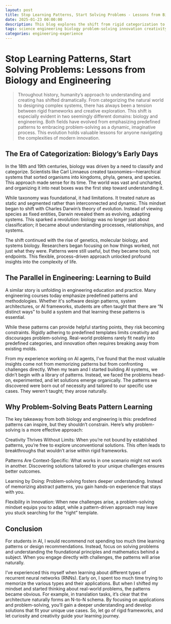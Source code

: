 ```yaml
---
layout: post
title: Stop Learning Patterns, Start Solving Problems - Lessons from Biology and Engineering
date: 2025-01-23 00:00:00
description: This blog explores the shift from rigid categorization to creative problem-solving, drawing parallels between biology's evolution and modern engineering practices.
tags: science engineering biology problem-solving innovation creativity patterns systems-thinking research AI learning exploration
categories: engineering-experience
---
```


# Stop Learning Patterns, Start Solving Problems: Lessons from Biology and Engineering
> Throughout history, humanity’s approach to understanding and creating has shifted dramatically. From categorizing the natural world to designing complex systems, there has always been a tension between rigid frameworks and creative exploration. This shift is especially evident in two seemingly different domains: biology and engineering. Both fields have evolved from emphasizing predefined patterns to embracing problem-solving as a dynamic, imaginative process. This evolution holds valuable lessons for anyone navigating the complexities of modern innovation.

## The Era of Categorization: Biology’s Early Days

In the 18th and 19th centuries, biology was driven by a need to classify and categorize. Scientists like Carl Linnaeus created taxonomies—hierarchical systems that sorted organisms into kingdoms, phyla, genera, and species. This approach made sense for its time. The world was vast and uncharted, and organizing it into neat boxes was the first step toward understanding it.

While taxonomy was foundational, it had limitations. It treated nature as static and segmented rather than interconnected and dynamic. This mindset began to shift with Charles Darwin’s theory of evolution. Instead of viewing species as fixed entities, Darwin revealed them as evolving, adapting systems. This sparked a revolution: biology was no longer just about classification; it became about understanding processes, relationships, and systems.

The shift continued with the rise of genetics, molecular biology, and systems biology. Researchers began focusing on how things worked, not just what they were. Patterns were still useful, but they became tools, not endpoints. This flexible, process-driven approach unlocked profound insights into the complexity of life.

## The Parallel in Engineering: Learning to Build

A similar story is unfolding in engineering education and practice. Many engineering courses today emphasize predefined patterns and methodologies. Whether it's software design patterns, system architectures, or AI frameworks, students are often taught that there are “N distinct ways” to build a system and that learning these patterns is essential.

While these patterns can provide helpful starting points, they risk becoming constraints. Rigidly adhering to predefined templates limits creativity and discourages problem-solving. Real-world problems rarely fit neatly into predefined categories, and innovation often requires breaking away from existing molds.

From my experience working on AI agents, I’ve found that the most valuable insights come not from memorizing patterns but from confronting challenges directly. When my team and I started building AI systems, we didn’t begin with a library of patterns. Instead, we faced the problems head-on, experimented, and let solutions emerge organically. The patterns we discovered were born out of necessity and tailored to our specific use cases. They weren’t taught; they arose naturally.

## Why Problem-Solving Beats Pattern Learning

The key takeaway from both biology and engineering is this: predefined patterns can inspire, but they shouldn’t constrain. Here’s why problem-solving is a more effective approach:

Creativity Thrives Without Limits: When you’re not bound by established patterns, you’re free to explore unconventional solutions. This often leads to breakthroughs that wouldn’t arise within rigid frameworks.

Patterns Are Context-Specific: What works in one scenario might not work in another. Discovering solutions tailored to your unique challenges ensures better outcomes.

Learning by Doing: Problem-solving fosters deeper understanding. Instead of memorizing abstract patterns, you gain hands-on experience that stays with you.

Flexibility in Innovation: When new challenges arise, a problem-solving mindset equips you to adapt, while a pattern-driven approach may leave you stuck searching for the “right” template.

## Conclusion

For students in AI, I would recommend not spending too much time learning patterns or design recommendations. Instead, focus on solving problems and understanding the foundational principles and mathematics behind a subject. When you engage directly with challenges, the patterns will arise naturally.

I’ve experienced this myself when learning about different types of recurrent neural networks (RNNs). Early on, I spent too much time trying to memorize the various types and their applications. But when I shifted my mindset and started thinking about real-world problems, the patterns became obvious. For example, in translation tasks, it’s clear that the architecture naturally forms an N-to-N schema. By focusing on applications and problem-solving, you’ll gain a deeper understanding and develop solutions that fit your unique use cases. So, let go of rigid frameworks, and let curiosity and creativity guide your learning journey.
